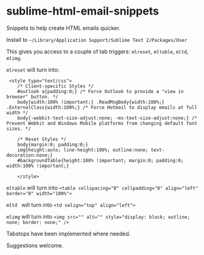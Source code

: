 sublime-html-email-snippets
===========================

Snippets to help create HTML emails quicker.


Install to `~/Library/Application Support/Sublime Text 2/Packages/User`


This gives you access to a couple of tab triggers: `mlreset`, `mltable`, `mltd`, `mlimg`.


`mlreset` will turn into:
```
 <style type="text/css">
    /* Client-specific Styles */
    #outlook a{padding:0;} /* Force Outlook to provide a "view in browser" button. */
    body{width:100% !important;} .ReadMsgBody{width:100%;} .ExternalClass{width:100%;} /* Force Hotmail to display emails at full width */
    body{-webkit-text-size-adjust:none; -ms-text-size-adjust:none;} /* Prevent Webkit and Windows Mobile platforms from changing default font sizes. */
  
    /* Reset Styles */
    body{margin:0; padding:0;}
    img{height:auto; line-height:100%; outline:none; text-decoration:none;}
    #backgroundTable{height:100% !important; margin:0; padding:0; width:100% !important;}
  
    </style>
```

`mltable` will turn into `<table cellspacing="0" cellpadding="0" align="left" border="0" width="100%">`

`mltd ` will turn into `<td valign="top" align="left">`

`mlimg` will turn into `<img src="" alt="" style="display: block; outline; none; border: none;" />`

Tabstops have been implemented where needed.

Suggestions welcome.
